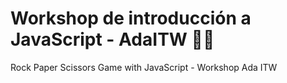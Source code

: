 # Workshop de introducción a JavaScript - AdaITW 👩‍💻

Rock Paper Scissors Game with JavaScript - Workshop Ada ITW
